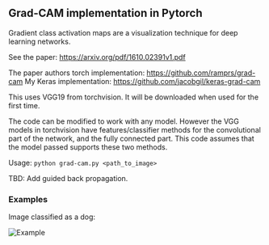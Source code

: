 ## Grad-CAM implementation in Pytorch ##

Gradient class activation maps are a visualization technique for deep learning networks.

See the paper: https://arxiv.org/pdf/1610.02391v1.pdf

The paper authors torch implementation: https://github.com/ramprs/grad-cam
My Keras implementation: https://github.com/jacobgil/keras-grad-cam

This uses VGG19 from torchvision. It will be downloaded when used for the first time.

The code can be modified to work with any model.
However the VGG models in torchvision have features/classifier methods for the convolutional part of the network, and the fully connected part.
This code assumes that the model passed supports these two methods.

Usage: `python grad-cam.py <path_to_image>`

TBD: Add guided back propagation.


### Examples

Image classified as a dog:


![Example](https://github.com/jacobgil/pytorch-grad-cam/blob/master/examples/cam.jpg?raw=true)
